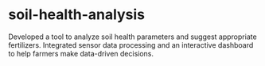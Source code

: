 # soil-health-analysis
Developed a tool to analyze soil health parameters and suggest appropriate fertilizers. Integrated sensor data processing and an interactive dashboard to help farmers make data-driven decisions.
